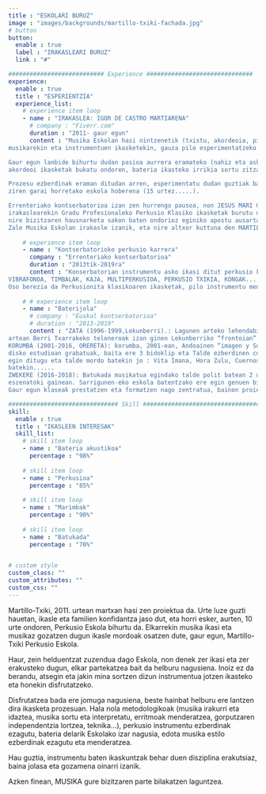 ```yaml
---
title : "ESKOLARI BURUZ"
image : "images/backgrounds/martillo-txiki-fachada.jpg"
# button
button:
  enable : true
  label : "IRAKASLEARI BURUZ"
  link : "#"

########################### Experience ##############################
experience:
  enable : true
  title : "ESPERIENTZIA"
  experience_list:
    # experience item loop
    - name : "IRAKASLEA: IGOR DE CASTRO MARTIARENA"
      # company : "Fiverr.com"
      duration : "2011- gaur egun"
      content : "Musika Eskolan hasi nintzenetik (txistu, akordeoia, pianoa, abesbatza....) gaur egun arte,
musikarekin eta instrumentuen ikasketekin, gauza pilo esperimentatzeko zortea eduki dut.

Gaur egun lanbide bihurtu dudan pasioa aurrera eramateko (nahiz eta askoz ere berandugo, 32 urtekin eman nituen pausoak profesionalizatzeko), nire bizitzan erabakiorra izan zen aldaketa 15 urte nituenean gertatu zen, bateria jotzen hasi nintzenean, alegia. Garai horretan, eta Musika Eskolan solfeo, txistu eta
akordeoi ikasketak bukatu ondoren, bateria ikasteko irrikia sortu zitzaidan, eta apartekoa den JOAKIN LOPEZ (Iruña) irakaslearekin hasi nituen ematen lehen pausoak.

Prozesu ezberdinak eraman ditudan arren, esperimentatu dudan guztiak balio izan dit musikan formatzeko. PACO DIEZ (AKELARRE, Gipuzkoa) irakaslearekin jarraitu nituen bateria ikasketak, eta hortik, KORUMBÀ taldea sortu eta taldearekin abestiak egin (maketa + 3 diska), ensaiatu, kontzertuak eskaini (Euskal Herrian, Estatu mailan, atzerrian), bidaiatu, konbibentzia esperimentatu etab. bizipen izan
ziren garai horretako eskola hoberena (15 urtez.....).

Errenteriako kontserbatorioa izan zen hurrengo pausoa, non JESUS MARI GARMENDIA
irakaslearekin Gradu Profesionaleko Perkusio Klasiko ikasketak burutu nituen 7 urtez. 33 urte nituen, eta
nire bizitzaren hausnarketa sakon baten ondorioz eginiko apostu ausarta bezala oroitzen dut. Urte hauetan zehar, “perkusio/ bateria” irakasle ofizioa gauzatzeko bideari ekin nion ilusioz beterik, Hernaniko Doinu-
Zale Musika Eskolan irakasle izanik, eta nire altxor kuttuna den MARTILLO- TXIKI MUSIKA ESKOLA (Lekunberri) sortu eta garatuaz."
      
    # experience item loop
    - name : "Kontserbatorioko perkusio karrera"
      company : "Errenteriako kontserbatorioa"
      duration : "2013tik-2019ra"
      content : "Konserbatorian instrumentu asko ikasi ditut perkusio karreran. Orkestetan jotzen diren instrumentuak menderatzea erakusten dizute, baita armonia, pianoa 4 urtez (instrumentu sekundario bezala), errepertorioa pianistakin, kontzertuak etab.... Ikasi ditudan instrumentuen artean pixu haundienak dituztenak: MARIMBA, SILOFONOA,
VIBRAFONOA, TIMBALAK, KAJA, MULTIPERKUSIOA, PERKUSIO TXIKIA, KONGAK.......
Oso berezia da Perkusionita klasikoaren ikasketak, pilo instrumentu menderatu behar dituzu eta konserbatorio duena da.....teknikoki oso gogorra dela, bainon rekurtso pilo ikasten dituzula."
      
    # # experience item loop
    - name : "Baterijola"
      # company : "Euskal kontserbatorioa"
      # duration : "2013-2019"
      content : "ZATA (1996-1999,Lekunberri).: Lagunen arteko lehendabiziko taldea, oso garrantzitsua, beste taldehen
artean Berri Txarrakeko teloneroak izan ginen Lekunberriko “frontoian”. Lehen pausoak edo lehenengo taldea beti ematen dizu asko, daukazun inkonszienzia, sortzeko gogoak eta freskotasuna oso potentea da.
KORUMBÀ (2001-2016, ORERETA): korumba, 2001-ean, Andoainen “imagen y Sonido” ikasten nengoenean, sortu genuen taldea da....(Oreretan-Errenderin). EMTE(Errenderi musika taldeen elkartean) ensaiatzen genuen eta baterijole bezala esperientzia eta heldutasuna eman diten taldea da...maketa eta hiru
disko estudioan grabatuak, baita ere 3 bidoklip eta Talde ezberdinen cd errekopilaziotan parte hartu. Kontzertu pilo eman ditugu eta gira bat Varsobia eta Bielorrusian. Baita Estatu Españoletik ainbat gira
egin ditugu eta talde mordo batekin jo : Vita Imana, Hora Zulu, Cuernos de Chivo, Europe, SA, Berri Txarrak, Kuraia, Udo, Ktulu, Khamul, Dulcamara, Leize, Piperrak, Ekon eta beste talde mordo
batekin......
ZWEKERE (2016-2018): Batukada musikatua egindako talde polit batean 2 urtez egon ginen boloak egiten. 5 perkusionista, bajo, gitarra, saxofoia eta ahotsak. Oskar Estanga geneukala lider bezala, bertsioak, bertsioak, perkusioa eta melodiak nahasten zuen taldea oso dibertigarria eta dantzagarria zen
eszenatoki gainean. Sarrigunen-eko eskola batentzako ere egin genuen bideoklip bat, beraien proiektu euskazale batentzako.
Gaur egun klaseak prestatzen eta formatzen nago zentratua, bainon proiektu potente batean ere sartuta, laister eszenatokietan elkar ikusiko dugu."

############################### Skill #################################
skill:
  enable : true
  title : "IKASLEEN INTERESAK"
  skill_list:
    # skill item loop
    - name : "Bateria akustikoa"
      percentage : "98%"
      
    # skill item loop
    - name : "Perkusioa"
      percentage : "85%"
      
    # skill item loop
    - name : "Marimbak"
      percentage : "90%"
      
    # skill item loop
    - name : "Batukada"
      percentage : "70%"


# custom style
custom_class: "" 
custom_attributes: "" 
custom_css: ""
---
```


Martillo-Txiki, 2011. urtean martxan hasi zen proiektua da. Urte luze guzti hauetan, ikasle eta familien konfidantza jaso dut, eta horri esker, aurten, 10 urte ondoren, Perkusio Eskola bihurtu da. Elkarrekin musika ikasi eta musikaz gozatzen dugun ikasle mordoak osatzen dute, gaur egun, Martillo-Txiki Perkusio Eskola.

Haur, zein helduentzat zuzendua dago Eskola, non denek zer ikasi eta zer erakusteko dugun, elkar partekatzea bait da helburu nagusiena. Inoiz ez da berandu, atsegin eta jakin mina sortzen dizun instrumentua jotzen ikasteko eta honekin disfrutatzeko.

Disfrutatzea bada ere jomuga nagusiena, beste hainbat helburu ere lantzen dira ikasketa prozesuan. Hala nola metodologikoak (musika irakurri eta idaztea, musika sortu eta interpretatu, erritmoak menderatzea, gorputzaren independentzia lortzea, teknika...), perkusio instrumentu ezberdinak ezagutu, bateria delarik Eskolako izar nagusia, edota musika estilo ezberdinak ezagutu eta menderatzea.

Hau guztia, instrumentu baten ikaskuntzak behar duen disziplina erakutsiaz, baina jolasa eta gozamena oinarri izanik.

Azken finean, MUSIKA gure bizitzaren parte bilakatzen laguntzea.
